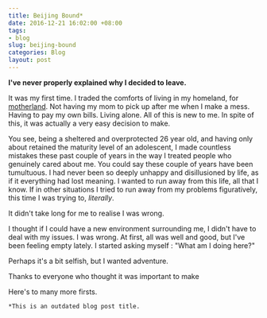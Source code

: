 ```yaml
---
title: Beijing Bound*
date: 2016-12-21 16:02:00 +08:00
tags:
- blog
slug: beijing-bound
categories: Blog
layout: post
---
```


**I've never properly explained why I decided to leave.**

It was my first time. I traded the comforts of living in my homeland, for  [motherland](https://en.wikipedia.org/wiki/Beijing). Not having my mom to pick up after me when I make a mess. Having to pay my own bills. Living alone. All of this is new to me. In spite of this, it was actually a very easy decision to make.

You see, being a sheltered and overprotected 26 year old, and having only about retained the maturity level of an adolescent, I made countless mistakes these past couple of years in the way I treated people who genuinely cared about me. You could say these couple of years have been tumultuous. I had never been so deeply unhappy and disillusioned by life, as if it everything had lost meaning. I wanted to run away from this life, all that I know. If in other situations I tried to run away from my problems figuratively, this time I  was trying to, *literally*.

It didn't take long for me to realise I was wrong. 

I thought if I could have a new environment surrounding me, I didn't have to deal with my issues. I was wrong. At first, all was well and good, but I've been feeling empty lately. I started asking myself : "What am I doing here?"

Perhaps it's a bit selfish, but I wanted adventure.

Thanks to everyone who thought it was important to make

Here's to many more firsts.

`*This is an outdated blog post title.`

<div class="whitespace"></div>